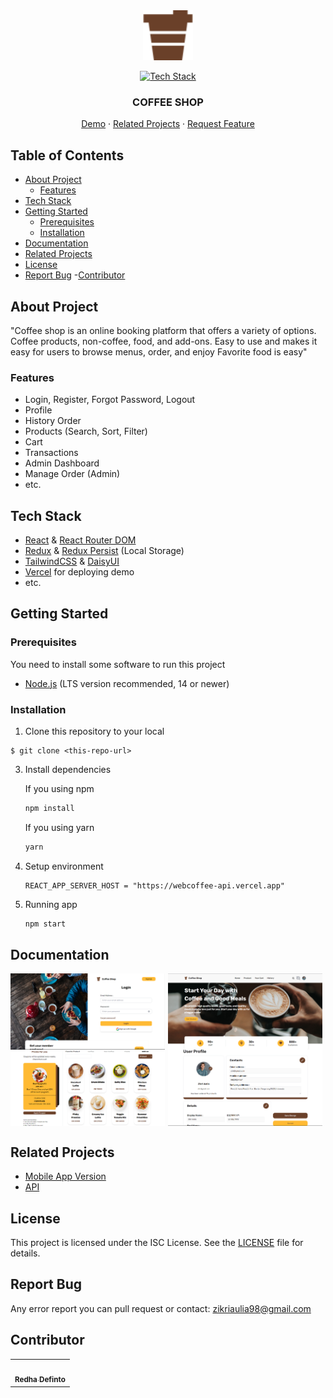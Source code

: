 <div align="center">

<img src="./public//icon-coffee.svg" alt="Logo" width="80" height="80">

[![Tech Stack](https://skillicons.dev/icons?i=react,javascript,html,css,redux,tailwind,vercel)](#tech-stack)

<h3 align="center">COFFEE SHOP</h3>

[Demo](https://v-coffee.vercel.app/) · [Related Projects](#related-projects) · [Request Feature](#report-bug)

</div>

## Table of Contents

- [About Project](#about-Project)
  - [Features](#features)
- [Tech Stack](#tech-stack)
- [Getting Started](#getting-started)
  - [Prerequisites](#prerequisites)
  - [Installation](#installation)
- [Documentation](#documentation)
- [Related Projects](#related-projects)
- [License](#license)
- [Report Bug](#report-bug) -[Contributor](#contributor)

## About Project

"Coffee shop is an online booking platform that offers a variety of options. Coffee products, non-coffee, food, and add-ons. Easy to use and makes it easy for users to browse menus, order, and enjoy
Favorite food is easy"

### Features

- Login, Register, Forgot Password, Logout
- Profile
- History Order
- Products (Search, Sort, Filter)
- Cart
- Transactions
- Admin Dashboard
- Manage Order (Admin)
- etc.

## Tech Stack

- [React](https://react.dev/) & [React Router DOM](https://reactrouter.com/en/main)
- [Redux](https://redux.js.org/) & [Redux Persist](https://www.npmjs.com/package/redux-persist) (Local Storage)
- [TailwindCSS](https://tailwindcss.com/) & [DaisyUI](https://daisyui.com/)
- [Vercel](https://vercel.com/dashboard) for deploying demo
- etc.

## Getting Started

### Prerequisites

You need to install some software to run this project

- [Node.js](https://nodejs.org/en/download) (LTS version recommended, 14 or newer)

### Installation

1. Clone this repository to your local

```
$ git clone <this-repo-url>
```

3. Install dependencies

   If you using npm

   ```bash
   npm install
   ```

   If you using yarn

   ```bash
   yarn
   ```

4. Setup environment

   ```env
   REACT_APP_SERVER_HOST = "https://webcoffee-api.vercel.app"
   ```

5. Running app

   ```bash
   npm start
   ```

## Documentation

<div style="display: flex; flex-wrap: wrap; gap: 1%;">
  <img src="/src/assets/readme/w2.png" alt="project-screenshot" width="49%">
  <img src="/src/assets/readme/w1.png" alt="project-screenshot" width="49%">
</div>

<div style="display: flex; flex-wrap: wrap; gap: 1%;">
  <img src="/src/assets/readme/w3.png" alt="project-screenshot" width="49%">
  <img src="/src/assets/readme/w4.png" alt="project-screenshot" width="49%">
</div>

## Related Projects

- [Mobile App Version](https://github.com/zikriaulia28/CoffeeShop-Mobile.git)
- [API](https://github.com/zikriaulia28/CoffeeShop.git)

## License

This project is licensed under the ISC License. See the [LICENSE](LICENSE) file for details.

## Report Bug

Any error report you can pull request
or contact: <zikriaulia98@gmail.com>

## Contributor

  <table>
    <tr>
      <td >
        <a href="https://github.com/redhadefinto">
          <img width="100" src="https://avatars.githubusercontent.com/u/66767762?s=400&u=00ad08bd394a1ba0fe65d9b61cbef4245df96fb4&v=4" alt=""><br/>
          <center><sub><b>Redha Definto </b></sub></center>
        </a>
        </td>
    </tr>
  </table>

